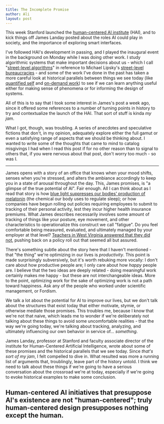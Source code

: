 ```yaml
---
title: The Incomplete Promise
author: Ali
layout: post
---
```


This week Stanford launched the [human-centered AI institute][HAI] (HAI), and to kick things off James Landay posted about the roles AI could play in society, and the importance of exploring smart interfaces.

I've followed HAI's development in passing, and I played the inaugural event in the background on Monday while I was doing other work. I study algorithmic systems that make important decisions about us - which I call "[street-level algorithms][sla]" in reference to Michael Lipsky's [street-level bureaucracies][slb] - and some of the work I've done in the past has taken a more careful look at historical parallels between things we see today (like [quantified self][qs] and [on-demand work][piecework]) to see if we can learn anything useful either for making sense of phenomena or for informing the design of systems.

All of this is to say that I took some interest in James's post a week ago, since it offered some references to a number of turning points in history to try and contextualize the launch of the HAI. That sort of stuff is kinda _my jam_.

What I got, though, was troubling. A series of anecdotes and speculative fictions that don't, in my opinion, adequately explore either the full gamut or even a satisfying range of aspects that we should be thinking about. I wanted to write some of the thoughts that came to mind to catalog misgivings I had when I read this post if for no other reason than to signal to others that, if you were nervous about that post, don't worry too much - so was I.

---

James opens with a story of an office that knows when your mood shifts, senses when you're stressed, and alters the ambiance accordingly to keep you in a state of arousal throughout the day. This, James promises, is "a glimpse of the true potential of AI". Fair enough. All I can think about as I read that story is how [blue light suppresses our bodies' production of melatonin][bluelight] (the chemical our body uses to regulate sleep); or how companies have begun rolling out policies requiring employees to submit to tracking of their personal activity, lest they incur higher health insurance premiums. What James describes necessarily involves some amount of tracking of things like your posture, eye movement, and other characteristics to operationalize this construct we call "fatigue". Do you feel comfortable being measured, evaluated, and ultimately managed by your employer at that level? [Teachers in West Virginia answered that they did not][wvstrike], pushing back on a policy roll out that seemed all but assured.

There's something subtle about the story here that I haven't mentioned - that "the thing" we're optimizing in our lives is *productivity*. This point is made surprisingly subversively, but it's worth rebuking more vocally: I don't care about how productive people are; I only care about how *happy* people are. I believe that the two ideas are deeply related - doing meaningful work certainly makes me happy - but these are not interchangeable ideas. More to the point, optimizing work for the sake of optimizing work is not a path toward happiness. Ask any of the people who worked under scientific management, or Fordism.





We talk a lot about the potential for AI to improve our lives, but we don't talk about the structures that exist today that either motivate, stymie, or otherwise mediate those promises.
This troubles me, because I know that we're not that naive, which leads me to wonder if we're deliberately not talking about these things to avoid some uncomfortable realities - that the way we're going today, we're talking about tracking, analyzing, and ultimately influencing our own behavior in service of... _something_.

James Landay, professor at Stanford and faculty associate director of the institute for Human-Centered Artificial Intelligence, wrote about some of these promises and the historical parallels that we see today. Since _that's sort of my jam_, I felt compelled to dive in. What resulted was more a running list of arguments that, troublingly, leave part of the history untold. I think we need to talk about these things if we're going to have a serious conversation about the crossroad we're at today, especially if we're going to evoke historical examples to make some conclusion.

## Human-centered AI initiatives that presuppose AI's existence are not "human-centered"; truly human-centered design presupposes nothing except the human.


[wvstrike]: https://www.thenation.com/article/the-west-virginia-teachers-strike-shows-that-winning-big-requires-creating-a-crisis/
[bluelight]: #
[slb]: #
[sla]: #
[qs]: #
[piecework]: #
[HAI]: #